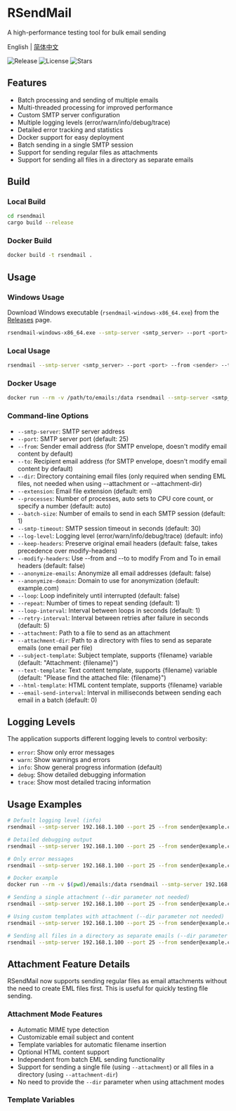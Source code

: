 # RSendMail

A high-performance testing tool for bulk email sending

English | [简体中文](README_zh.md)

![Release](https://img.shields.io/github/v/release/kpassy/RSendMail?color=blue&include_prereleases)
![License](https://img.shields.io/github/license/kpassy/RSendMail)
![Stars](https://img.shields.io/github/stars/kpassy/RSendMail?style=social)

## Features

- Batch processing and sending of multiple emails
- Multi-threaded processing for improved performance
- Custom SMTP server configuration
- Multiple logging levels (error/warn/info/debug/trace)
- Detailed error tracking and statistics
- Docker support for easy deployment
- Batch sending in a single SMTP session
- Support for sending regular files as attachments
- Support for sending all files in a directory as separate emails

## Build

### Local Build
```bash
cd rsendmail
cargo build --release
```

### Docker Build
```bash
docker build -t rsendmail .
```

## Usage

### Windows Usage
Download Windows executable (`rsendmail-windows-x86_64.exe`) from the [Releases](https://github.com/kpassy/RSendMail/releases) page.
```bash
rsendmail-windows-x86_64.exe --smtp-server <smtp_server> --port <port> --from <sender> --to <recipient> --dir <email_directory> --processes <num_processes> --batch-size <batch_size>
```

### Local Usage
```bash
rsendmail --smtp-server <smtp_server> --port <port> --from <sender> --to <recipient> --dir <email_directory> --processes <num_processes> --batch-size <batch_size>
```

### Docker Usage
```bash
docker run --rm -v /path/to/emails:/data rsendmail --smtp-server <smtp_server> --port <port> --from <sender> --to <recipient> --dir /data --processes <num_processes> --batch-size <batch_size>
```

### Command-line Options

- `--smtp-server`: SMTP server address
- `--port`: SMTP server port (default: 25)
- `--from`: Sender email address (for SMTP envelope, doesn't modify email content by default)
- `--to`: Recipient email address (for SMTP envelope, doesn't modify email content by default)
- `--dir`: Directory containing email files (only required when sending EML files, not needed when using --attachment or --attachment-dir)
- `--extension`: Email file extension (default: eml)
- `--processes`: Number of processes, auto sets to CPU core count, or specify a number (default: auto)
- `--batch-size`: Number of emails to send in each SMTP session (default: 1)
- `--smtp-timeout`: SMTP session timeout in seconds (default: 30)
- `--log-level`: Logging level (error/warn/info/debug/trace) (default: info)
- `--keep-headers`: Preserve original email headers (default: false, takes precedence over modify-headers)
- `--modify-headers`: Use --from and --to to modify From and To in email headers (default: false)
- `--anonymize-emails`: Anonymize all email addresses (default: false)
- `--anonymize-domain`: Domain to use for anonymization (default: example.com)
- `--loop`: Loop indefinitely until interrupted (default: false)
- `--repeat`: Number of times to repeat sending (default: 1)
- `--loop-interval`: Interval between loops in seconds (default: 1)
- `--retry-interval`: Interval between retries after failure in seconds (default: 5)
- `--attachment`: Path to a file to send as an attachment
- `--attachment-dir`: Path to a directory with files to send as separate emails (one email per file)
- `--subject-template`: Subject template, supports {filename} variable (default: "Attachment: {filename}")
- `--text-template`: Text content template, supports {filename} variable (default: "Please find the attached file: {filename}")
- `--html-template`: HTML content template, supports {filename} variable
- `--email-send-interval`: Interval in milliseconds between sending each email in a batch (default: 0)

## Logging Levels

The application supports different logging levels to control verbosity:

- `error`: Show only error messages
- `warn`: Show warnings and errors
- `info`: Show general progress information (default)
- `debug`: Show detailed debugging information
- `trace`: Show most detailed tracing information

## Usage Examples

```bash
# Default logging level (info)
rsendmail --smtp-server 192.168.1.100 --port 25 --from sender@example.com --to recipient@example.com --dir ./emails --processes 10 --batch-size 5

# Detailed debugging output
rsendmail --smtp-server 192.168.1.100 --port 25 --from sender@example.com --to recipient@example.com --dir ./emails --processes 10 --batch-size 5 --log-level debug

# Only error messages
rsendmail --smtp-server 192.168.1.100 --port 25 --from sender@example.com --to recipient@example.com --dir ./emails --processes 10 --batch-size 5 --log-level error

# Docker example
docker run --rm -v $(pwd)/emails:/data rsendmail --smtp-server 192.168.1.100 --port 25 --from sender@example.com --to recipient@example.com --dir /data --processes 10 --batch-size 5 --log-level info

# Sending a single attachment (--dir parameter not needed)
rsendmail --smtp-server 192.168.1.100 --port 25 --from sender@example.com --to recipient@example.com --attachment ./document.pdf

# Using custom templates with attachment (--dir parameter not needed)
rsendmail --smtp-server 192.168.1.100 --port 25 --from sender@example.com --to recipient@example.com --attachment ./document.pdf --subject-template "Important file: {filename}" --text-template "Hello,\n\nPlease find the attached file: {filename}.\n\nRegards,\nRSendMail Team"

# Sending all files in a directory as separate emails (--dir parameter not needed)
rsendmail --smtp-server 192.168.1.100 --port 25 --from sender@example.com --to recipient@example.com --attachment-dir ./documents --subject-template "File: {filename}"
```

## Attachment Feature Details

RSendMail now supports sending regular files as email attachments without the need to create EML files first. This is useful for quickly testing file sending.

### Attachment Mode Features

- Automatic MIME type detection
- Customizable email subject and content
- Template variables for automatic filename insertion
- Optional HTML content support
- Independent from batch EML sending functionality
- Support for sending a single file (using `--attachment`) or all files in a directory (using `--attachment-dir`)
- No need to provide the `--dir` parameter when using attachment modes

### Template Variables